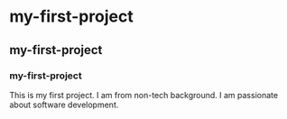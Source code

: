 # my-first-project
## my-first-project
### my-first-project
This is my first project. I am from non-tech background. I am passionate about software development.
